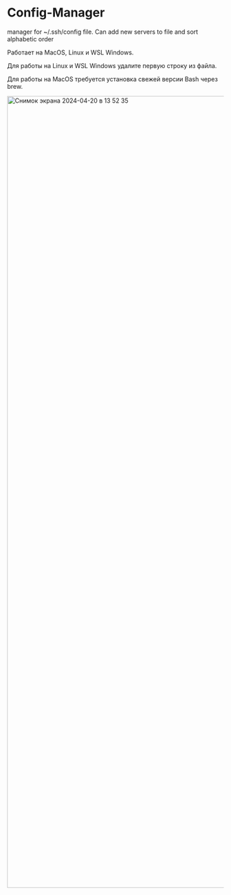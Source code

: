 # Config-Manager
manager for ~/.ssh/config file. Can add new servers to file and sort alphabetic order

Работает на MacOS, Linux и WSL Windows.

Для работы на Linux и WSL Windows удалите первую строку из файла.

Для работы на MacOS требуется установка свежей версии Bash через brew.



<img width="1840" alt="Снимок экрана 2024-04-20 в 13 52 35" src="https://github.com/Delo-Design/Config-Manager/assets/3103677/cc243774-67cd-4cea-b3c0-1ae7fe951ab7">
